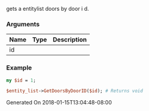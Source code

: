 gets a entitylist doors by door i d.
### Arguments
**Name**|**Type**|**Description**
:---|:---|:---
id||

### Example

```perl
my $id = 1;

$entity_list->GetDoorsByDoorID($id); # Returns void
```


Generated On 2018-01-15T13:04:48-08:00